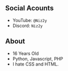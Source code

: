 ## Social Acounts
- YouTube: `@Niz2y`
- Discord: `Niz2y`

## About
- 16 Years Old
- Python, Javascript, PHP
- I hate CSS and HTML.
